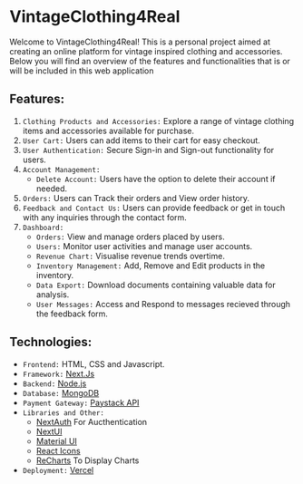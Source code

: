 # VintageClothing4Real
Welcome to VintageClothing4Real! This is a personal project aimed at creating an online platform for vintage inspired clothing and accessories. Below you will find an overview of the features and functionalities that is or will be included in this web application

## Features:
1. `Clothing Products and Accessories:` Explore a range of vintage clothing items and accessories available for purchase.
2. `User Cart:` Users can add items to their cart for easy checkout.
3. `User Authentication:` Secure Sign-in and Sign-out functionality for users.
4. `Account Management:`
    - `Delete Account:` Users have the option to delete their account if needed.
5. `Orders:` Users can Track their orders and View order history.
6. `Feedback and Contact Us:` Users can provide feedback or get in touch with any inquiries  through the contact form.
7. `Dashboard:` 
    - `Orders:` View and manage orders placed by users.
    - `Users:` Monitor user activities and manage user accounts.
    - `Revenue Chart:` Visualise revenue trends overtime.
    - `Inventory Management:` Add, Remove and Edit products in the inventory.
    - `Data Export:` Download documents containing valuable data for analysis.
    - `User Messages:` Access and Respond to messages recieved through the feedback form.

## Technologies:
- `Frontend:` HTML, CSS and Javascript.
- `Framework:` [Next.Js](https://nextjs.org/docs)
- `Backend:` [Node.js](https://nodejs.org/en)
- `Database:` [MongoDB](https://www.mongodb.com/)
- `Payment Gateway:` [Paystack API](https://paystack.com/docs/)
- `Libraries and Other:`
    - [NextAuth](https://next-auth.js.org/providers/credentials) For Aucthentication
    - [NextUI](https://nextui.org/docs)
    - [Material UI](https://mui.com/material-ui/getting-started/)
    - [React Icons](https://react-icons.github.io/react-icons/search)
    - [ReCharts](https://recharts.org/en-US/guide/getting-started) To Display Charts
- `Deployment:` [Vercel](https://vercel.com/)